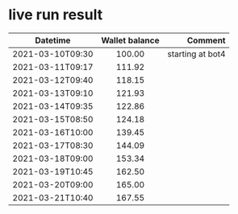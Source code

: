 # live run result
|    Datetime      | Wallet balance |      Comment     |
|------------------|:--------------:|-----------------:|
| 2021-03-10T09:30 |    100.00      | starting at bot4 |
| 2021-03-11T09:17 |    111.92      |                  |
| 2021-03-12T09:40 |    118.15      |                  |
| 2021-03-13T09:10 |    121.93      |                  |
| 2021-03-14T09:35 |    122.86      |                  |
| 2021-03-15T08:50 |    124.18      |                  |
| 2021-03-16T10:00 |    139.45      |                  |
| 2021-03-17T08:30 |    144.09      |                  |
| 2021-03-18T09:00 |    153.34      |                  |
| 2021-03-19T10:45 |    162.50      |                  |
| 2021-03-20T09:00 |    165.00      |                  |
| 2021-03-21T10:40 |    167.55      |                  |
